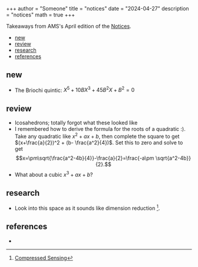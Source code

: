 +++
author = "Someone"
title = "notices"
date = "2024-04-27"
description = "notices"
math = true
+++

Takeaways from AMS's April edition of the [Notices](https://www.ams.org/journals/notices/202404/202404FullIssue.pdf?cat=fullissue&trk=fullissue202404).

<!--more-->

- [new](#new)
- [review](#review)
- [research](#research)
- [references](#references)

## new

- The Briochi quintic: $X^5 + 10BX^3 + 45B^2X + B^2 = 0$

## review
- Icosahedrons; totally forgot what these looked like
- I remembered how to derive the formula for the roots of a quadratic :). Take any quadratic like $x^2 + ax + b$, then complete the square to get $(x+\frac{a}{2})^2 + (b- \frac{a^2}{4})$. Set this to zero and solve to get 
$$x=\pm\sqrt{\frac{a^2-4b}{4}}-\frac{a}{2}=\frac{-a\pm \sqrt{a^2-4b}}{2}.$$
- What about a cubic $x^3+ax+b$?

## research
- Look into this space as it sounds like dimension reduction [^1].

## references
- [^1]: [Compressed Sensing](https://www.cmor-faculty.rice.edu/~yzhang/caam699/Image%20papers/CompSensing.pdf)